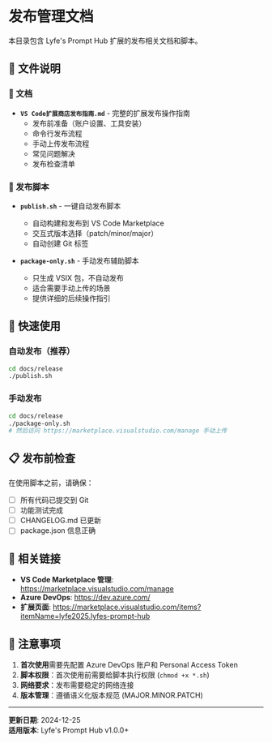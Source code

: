 # 发布管理文档

本目录包含 Lyfe's Prompt Hub 扩展的发布相关文档和脚本。

## 📁 文件说明

### 📖 文档
- **`VS Code扩展商店发布指南.md`** - 完整的扩展发布操作指南
  - 发布前准备（账户设置、工具安装）
  - 命令行发布流程
  - 手动上传发布流程
  - 常见问题解决
  - 发布检查清单

### 🚀 发布脚本
- **`publish.sh`** - 一键自动发布脚本
  - 自动构建和发布到 VS Code Marketplace
  - 交互式版本选择（patch/minor/major）
  - 自动创建 Git 标签

- **`package-only.sh`** - 手动发布辅助脚本
  - 只生成 VSIX 包，不自动发布
  - 适合需要手动上传的场景
  - 提供详细的后续操作指引

## 🎯 快速使用

### 自动发布（推荐）
```bash
cd docs/release
./publish.sh
```

### 手动发布
```bash
cd docs/release
./package-only.sh
# 然后访问 https://marketplace.visualstudio.com/manage 手动上传
```

## 📋 发布前检查

在使用脚本之前，请确保：
- [ ] 所有代码已提交到 Git
- [ ] 功能测试完成
- [ ] CHANGELOG.md 已更新
- [ ] package.json 信息正确

## 🔗 相关链接

- **VS Code Marketplace 管理**: https://marketplace.visualstudio.com/manage
- **Azure DevOps**: https://dev.azure.com/
- **扩展页面**: https://marketplace.visualstudio.com/items?itemName=lyfe2025.lyfes-prompt-hub

## 📝 注意事项

1. **首次使用**需要先配置 Azure DevOps 账户和 Personal Access Token
2. **脚本权限**：首次使用前需要给脚本执行权限 (`chmod +x *.sh`)
3. **网络要求**：发布需要稳定的网络连接
4. **版本管理**：遵循语义化版本规范 (MAJOR.MINOR.PATCH)

---

**更新日期**: 2024-12-25  
**适用版本**: Lyfe's Prompt Hub v1.0.0+ 